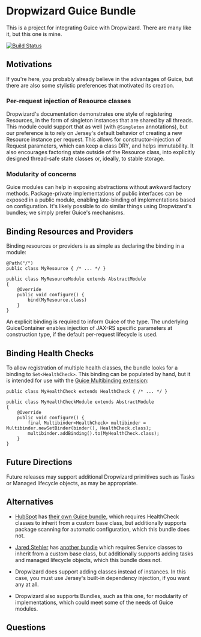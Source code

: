 # Dropwizard Guice Bundle

This is a project for integrating Guice with Dropwizard. There are many like it, but this one is mine.

[![Build Status](https://travis-ci.org/fizmo/dropwizard-bundle-guice.png?branch=master)](https://travis-ci.org/fizmo/dropwizard-bundle-guice)

## Motivations

If you're here, you probably already believe in the advantages of Guice, but there are also some stylistic preferences
that motivated its creation.

### Per-request injection of Resource classes

Dropwizard's documentation demonstrates one style of registering Resources, in the form of singleton instances that are
shared by all threads. This module could support that as well (with `@Singleton` annotations), but our preference is
to rely on Jersey's default behavior of creating a new Resource instance per request. This allows for
constructor-injection of Request parameters, which can keep a class DRY, and helps immutability. It also encourages
factoring state outside of the Resource class, into explicitly designed thread-safe state classes or, ideally, to stable
storage.

### Modularity of concerns

Guice modules can help in exposing abstractions without awkward factory methods. Package-private implementations of
public interfaces can be exposed in a public module, enabling late-binding of implementations based on configuration.
It's likely possible to do similar things using Dropwizard's bundles; we simply prefer Guice's mechanisms.

## Binding Resources and Providers

Binding resources or providers is as simple as declaring the binding in a module:


    @Path("/")
    public class MyResource { /* ... */ }

    public class MyResourceModule extends AbstractModule
    {
        @Override
        public void configure() {
            bind(MyResource.class)
        }
    }

An explicit binding is required to inform Guice of the type. The underlying GuiceContainer enables injection of
JAX-RS specific parameters at construction type, if the default per-request lifecycle is used.

## Binding Health Checks

To allow registration of multiple health classes, the bundle looks for a binding to `Set<HealthCheck>`. This binding
can be populated by hand, but it is intended for use with the
[Guice Multibinding extension](https://code.google.com/p/google-guice/wiki/Multibindings):

    public class MyHealthCheck extends HealthCheck { /* ... */ }

    public class MyHealthCheckModule extends AbstractModule
    {
        @Override
        public void configure() {
            final Multibinder<HealthCheck> multibinder = Multibinder.newSetBinder(binder(), HealthCheck.class);
            multibinder.addBinding().to(MyHealthCheck.class);
        }
    }

## Future Directions

Future releases may support additional Dropwizard primitives such as Tasks or Managed lifecycle objects, as may be
appropriate.

## Alternatives

* [HubSpot](http://dev.hubspot.com) has [their own Guice bundle](https://github.com/HubSpot/dropwizard-guice), which
requires HealthCheck classes to inherit from a custom base class, but additionally supports package scanning for
automatic configuration, which this bundle does not.

* [Jared Stehler](http://mindtap.cengage.com/) has [another bundle](https://github.com/jaredstehler/dropwizard-guice)
which requires Service classes to inherit from a custom base class, but additionally supports adding tasks and managed
lifecycle objects, which this bundle does not.

* Dropwizard does support adding classes instead of instances. In this case, you must use Jersey's built-in dependency
injection, if you want any at all.

* Dropwizard also supports Bundles, such as this one, for modularity of implementations, which could meet some of the
needs of Guice modules.

## Questions

